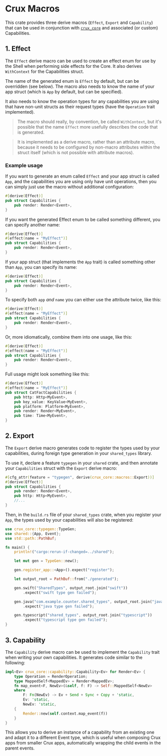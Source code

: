 # Crux Macros

This crate provides three derive macros (`Effect`, `Export` and `Capability`)
that can be used in conjunction with
[`crux_core`](https://crates.io/crates/crux_core) and associated (or custom)
Capabilities.

## 1. Effect

The `Effect` derive macro can be used to create an effect enum for use by the
Shell when performing side effects for the Core. It also derives `WithContext`
for the Capabilities struct.

The name of the generated enum is `Effect` by default, but can be overridden
(see below). The macro also needs to know the name of your app struct (which is
`App` by default, but can be specified).

It also needs to know the operation types for any capabilities you are using
that have non-unit structs as their request types (have the `Operation` trait
implemented).

> The macro should really, by convention, be called `WithContext`, but it's
> possible that the name `Effect` more usefully describes the code that is
> generated.

> It is implemented as a derive macro, rather than an attribute macro, because
> it needs to be configured by non-macro attributes within the struct itself
> (which is not possible with attribute macros).

### Example usage

If you want to generate an enum called `Effect` and your app struct is called
`App`, and the capabilities you are using only have unit operations, then you
can simply just use the macro without additional configuration:

```rust
#[derive(Effect)]
pub struct Capabilities {
    pub render: Render<Event>,
}
```

If you want the generated Effect enum to be called something different, you can
specify another name:

```rust
#[derive(Effect)]
#[effect(name = "MyEffect")]
pub struct Capabilities {
    pub render: Render<Event>,
}
```

If your app struct (that implements the `App` trait) is called something other
than `App`, you can specify its name:

```rust
#[derive(Effect)]
pub struct Capabilities {
    pub render: Render<Event>,
}
```

To specify both `app` _and_ `name` you can either use the attribute twice, like
this:

```rust
#[derive(Effect)]
#[effect(name = "MyEffect")]
pub struct Capabilities {
    pub render: Render<Event>,
}
```

Or, more idiomatically, combine them into one usage, like this:

```rust
#[derive(Effect)]
#[effect(name = "MyEffect")]
pub struct Capabilities {
    pub render: Render<Event>,
}
```

Full usage might look something like this:

```rust
#[derive(Effect)]
#[effect(name = "MyEffect")]
pub struct CatFactCapabilities {
    pub http: Http<MyEvent>,
    pub key_value: KeyValue<MyEvent>,
    pub platform: Platform<MyEvent>,
    pub render: Render<MyEvent>,
    pub time: Time<MyEvent>,
}
```

## 2. Export

The `Export` derive macro generates code to register the types used by your
capabilities, during foreign type generation in your `shared_types` library.

To use it, declare a feature `typegen` in your `shared` crate, and then annotate
your `Capabilities` struct with the `Export` derive macro:

```rust
#[cfg_attr(feature = "typegen", derive(crux_core::macros::Export))]
#[derive(Effect)]
pub struct Capabilities {
    pub render: Render<Event>,
    pub http: Http<MyEvent>,
    //...
}
```

Then, in the `build.rs` file of your `shared_types` crate, when you register
your `App`, the types used by your capabilities will also be registered:

```rust
use crux_core::typegen::TypeGen;
use shared::{App, Event};
use std::path::PathBuf;

fn main() {
    println!("cargo:rerun-if-changed=../shared");

    let mut gen = TypeGen::new();

    gen.register_app::<App>().expect("register");

    let output_root = PathBuf::from("./generated");

    gen.swift("SharedTypes", output_root.join("swift"))
        .expect("swift type gen failed");

    gen.java("com.example.counter.shared_types", output_root.join("java"))
        .expect("java type gen failed");

    gen.typescript("shared_types", output_root.join("typescript"))
        .expect("typescript type gen failed");
}
```

## 3. Capability

The `Capability` derive macro can be used to implement the `Capability` trait
when writing your own capabilities. It generates code similar to the following:

```rust
impl<Ev> crux_core::capability::Capability<Ev> for Render<Ev> {
    type Operation = RenderOperation;
    type MappedSelf<MappedEv> = Render<MappedEv>;
    fn map_event<F, NewEv>(&self, f: F) -> Self::MappedSelf<NewEv>
    where
        F: Fn(NewEv) -> Ev + Send + Sync + Copy + 'static,
        Ev: 'static,
        NewEv: 'static,
    {
        Render::new(self.context.map_event(f))
    }
}
```

This allows you to derive an instance of a capability from an existing one and
adapt it to a different Event type, which is useful when composing Crux apps
from smaller Crux apps, automatically wrapping the child events in the parent
events.
